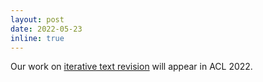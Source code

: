 ```yaml
---
layout: post
date: 2022-05-23
inline: true
---
```

Our work on [iterative text revision](https://arxiv.org/abs/2203.03802/) will appear in ACL 2022.